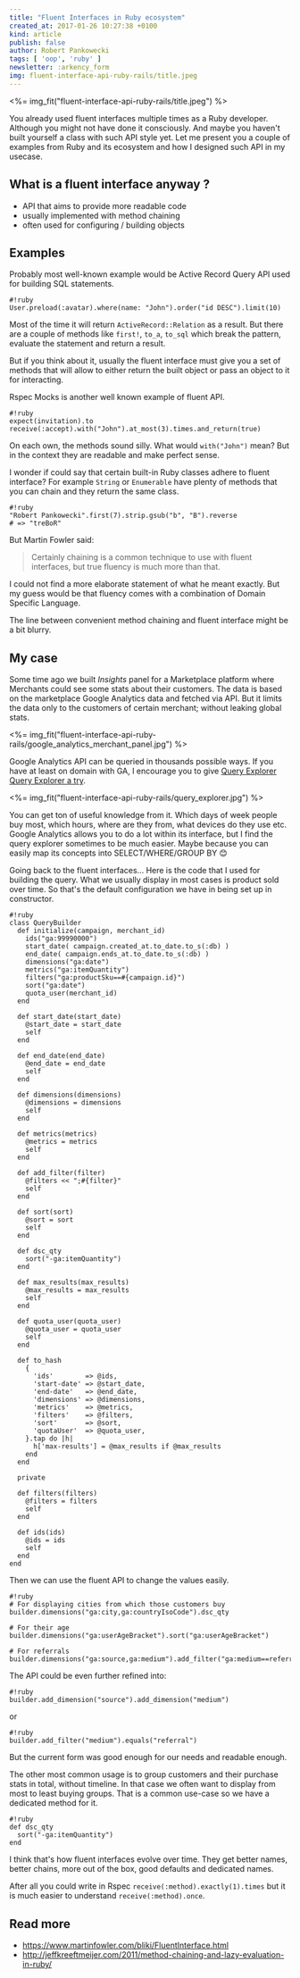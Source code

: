 ```yaml
---
title: "Fluent Interfaces in Ruby ecosystem"
created_at: 2017-01-26 10:27:38 +0100
kind: article
publish: false
author: Robert Pankowecki
tags: [ 'oop', 'ruby' ]
newsletter: :arkency_form
img: fluent-interface-api-ruby-rails/title.jpeg
---
```


<%= img_fit("fluent-interface-api-ruby-rails/title.jpeg") %>

You already used fluent interfaces multiple times as a Ruby
developer. Although you might not have done it consciously.
And maybe you haven't built yourself a class with such API
style yet. Let me present you a couple of examples from Ruby
and its ecosystem and how I designed such API in my usecase.

<!-- more -->

## What is a fluent interface anyway ?

* API that aims to provide more readable code
* usually implemented with method chaining
* often used for configuring / building objects

## Examples

Probably most well-known example would be Active Record Query API
used for building SQL statements.

```
#!ruby
User.preload(:avatar).where(name: "John").order("id DESC").limit(10)
```

Most of the time it will return `ActiveRecord::Relation` as a result.
But there are a couple of methods like `first!`, `to_a`, `to_sql` which break
the pattern, evaluate the statement and return a result.

But if you think about it, usually the fluent interface must give you
a set of methods that will allow to either return the built object or
pass an object to it for interacting.

Rspec Mocks is another well known example of fluent API.

```
#!ruby
expect(invitation).to receive(:accept).with("John").at_most(3).times.and_return(true)
```

On each own, the methods sound silly. What would `with("John")` mean?
But in the context they are readable and make perfect sense.

I wonder if could say that certain built-in Ruby classes adhere to fluent interface?
For example `String` or `Enumerable` have plenty of methods that you can chain
and they return the same class. 

```
#!ruby
"Robert Pankowecki".first(7).strip.gsub("b", "B").reverse
# => "treBoR" 
```

But Martin Fowler said:

> Certainly chaining is a common technique to use with fluent interfaces, but true fluency is much more than that.

I could not find a more elaborate statement of what he meant exactly. But my guess would be that
fluency comes with a combination of Domain Specific Language.

The line between convenient method chaining and fluent interface might be a bit blurry. 

## My case

Some time ago we built _Insights_ panel for a Marketplace platform where Merchants could
see some stats about their customers. The data is based on the marketplace Google Analytics
data and fetched via API. But it limits the data only to the customers of certain merchant;
without leaking global stats.

<%= img_fit("fluent-interface-api-ruby-rails/google_analytics_merchant_panel.jpg") %>

Google Analytics API can be queried in thousands possible ways. If you have at least
on domain with GA, I encourage you to give [Query Explorer Query Explorer a try](https://ga-dev-tools.appspot.com/query-explorer/).

<%= img_fit("fluent-interface-api-ruby-rails/query_explorer.jpg") %>

You can get ton of useful knowledge from it. Which days of week people buy most, which hours,
where are they from, what devices do they use etc. Google Analytics allows you to do a lot
within its interface, but I find the query explorer sometimes to be much easier. Maybe
because you can easily map its concepts into SELECT/WHERE/GROUP BY 😊

Going back to the fluent interfaces... Here is the code that I used for building the query.
What we usually display in most cases is product sold over time. So that's the default
configuration we have in being set up in constructor.

```
#!ruby
class QueryBuilder
  def initialize(campaign, merchant_id)
    ids("ga:99990000")
    start_date( campaign.created_at.to_date.to_s(:db) )
    end_date( campaign.ends_at.to_date.to_s(:db) )
    dimensions("ga:date")
    metrics("ga:itemQuantity")
    filters("ga:productSku==#{campaign.id}")
    sort("ga:date")
    quota_user(merchant_id)
  end

  def start_date(start_date)
    @start_date = start_date
    self
  end

  def end_date(end_date)
    @end_date = end_date
    self
  end

  def dimensions(dimensions)
    @dimensions = dimensions
    self
  end

  def metrics(metrics)
    @metrics = metrics
    self
  end

  def add_filter(filter)
    @filters << ";#{filter}"
    self
  end

  def sort(sort)
    @sort = sort
    self
  end

  def dsc_qty
    sort("-ga:itemQuantity")
  end

  def max_results(max_results)
    @max_results = max_results
    self
  end

  def quota_user(quota_user)
    @quota_user = quota_user
    self
  end

  def to_hash
    {
      'ids'        => @ids,
      'start-date' => @start_date,
      'end-date'   => @end_date,
      'dimensions' => @dimensions,
      'metrics'    => @metrics,
      'filters'    => @filters,
      'sort'       => @sort,
      'quotaUser'  => @quota_user,
    }.tap do |h|
      h['max-results'] = @max_results if @max_results
    end
  end

  private

  def filters(filters)
    @filters = filters
    self
  end
  
  def ids(ids)
    @ids = ids
    self
  end
end
```

Then we can use the fluent API to change the values easily.
 
```
#!ruby
# For displaying cities from which those customers buy
builder.dimensions("ga:city,ga:countryIsoCode").dsc_qty

# For their age
builder.dimensions("ga:userAgeBracket").sort("ga:userAgeBracket")

# For referrals
builder.dimensions("ga:source,ga:medium").add_filter("ga:medium==referral").dsc_qty
```

The API could be even further refined into:

```
#!ruby
builder.add_dimension("source").add_dimension("medium")
```

or

```
#!ruby
builder.add_filter("medium").equals("referral")
```

But the current form was good enough for our needs and readable enough.

The other most common usage is to group customers and their purchase stats
in total, without timeline. In that case we often want to display from most
to least buying groups. That is a common use-case so we have a dedicated method
for it.

```
#!ruby
def dsc_qty
  sort("-ga:itemQuantity")
end
```

I think that's how fluent interfaces evolve over time. They get better names,
better chains, more out of the box, good defaults and dedicated names.

After all you could write in Rspec `receive(:method).exactly(1).times` but it is 
much easier to understand `receive(:method).once`.

## Read more

* https://www.martinfowler.com/bliki/FluentInterface.html
* http://jeffkreeftmeijer.com/2011/method-chaining-and-lazy-evaluation-in-ruby/